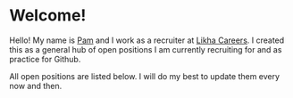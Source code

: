 # Welcome!

Hello! My name is [Pam](https://www.linkedin.com/in/pamverceles/) and I work as a recruiter at [Likha Careers](https://likhacareers.com/).
I created this as a general hub of open positions I am currently recruiting for and as practice for Github. 

All open positions are listed below. I will do my best to update them every now and then.


